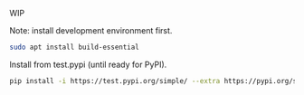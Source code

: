 WIP

Note: install development environment first.
```bash
sudo apt install build-essential
```

Install from test.pypi (until ready for PyPI).
```bash
pip install -i https://test.pypi.org/simple/ --extra https://pypi.org/simple export-vn
```
